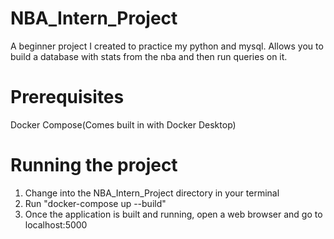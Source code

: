 # NBA_Intern_Project
A beginner project I created to practice my python and mysql. Allows you to build a database with stats from the nba and then run queries on it.

# Prerequisites
Docker Compose(Comes built in with Docker Desktop)

# Running the project
1. Change into the NBA_Intern_Project directory in your terminal
2. Run "docker-compose up --build"
3. Once the application is built and running, open a web browser and go to localhost:5000